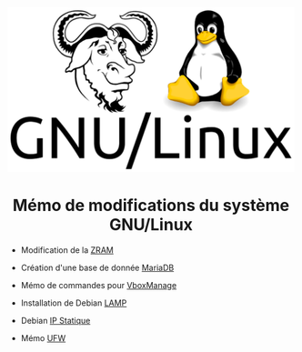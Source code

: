 <img src="./logo.png" />

<h1 align="center">Mémo de modifications du système GNU/Linux</h1>

- Modification de la [ZRAM](https://github.com/aaaaaaantoine/archlinux-conf/blob/main/zram.sh)

- Création d'une base de donnée [MariaDB](https://github.com/aaaaaaantoine/archlinux-conf/blob/main/mariadb.sh)

- Mémo de commandes pour [VboxManage](https://github.com/aaaaaaantoine/archlinux-conf/blob/main/VboxManage.md)

- Installation de Debian [LAMP](https://github.com/aaaaaaantoine/archlinux-conf/blob/main/debian-lamp.sh)

- Debian [IP Statique](https://github.com/aaaaaaantoine/archlinux-conf/blob/main/ip-static.md)
- Mémo [UFW]()